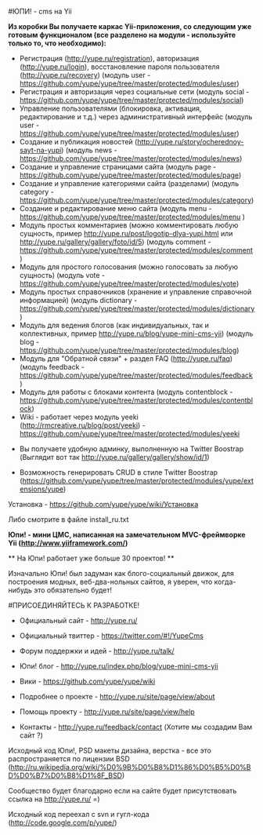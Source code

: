 #ЮПИ! - cms на Yii

**Из коробки Вы получаете каркас Yii-приложения, со следующим уже готовым функционалом (все разделено на модули - используйте только то, что необходимо):**

* Регистрация (http://yupe.ru/registration), авторизация (http://yupe.ru/login), восстановление пароля пользователя (http://yupe.ru/recovery) (модуль user - https://github.com/yupe/yupe/tree/master/protected/modules/user)
* Регистрация и авторизация через социальные сети (модуль social - https://github.com/yupe/yupe/tree/master/protected/modules/social)
* Управление пользователями (блокировка, активация, редактирование и т.д.) через административный интерфейс (модуль user - https://github.com/yupe/yupe/tree/master/protected/modules/user)
* Создание и публикация новостей (http://yupe.ru/story/ocherednoy-sayt-na-yupi) (модуль news - https://github.com/yupe/yupe/tree/master/protected/modules/news)
* Создание и управление страницами сайта (модуль page - https://github.com/yupe/yupe/tree/master/protected/modules/page)
* Создание и управление категориями сайта (разделами) (модуль category - https://github.com/yupe/yupe/tree/master/protected/modules/category)
* Создание и редактирование меню сайта (модуль menu - https://github.com/yupe/yupe/tree/master/protected/modules/menu )
* Модуль простых комментариев (можно комментировать любую сущность, пример http://yupe.ru/post/logotip-dlya-yupi.html или http://yupe.ru/gallery/gallery/foto/id/5) (модуль comment - https://github.com/yupe/yupe/tree/master/protected/modules/comment)
* Модуль для простого голосования (можно голосовать за любую сущность) (модуль vote - https://github.com/yupe/yupe/tree/master/protected/modules/vote)
* Модуль простых справочников (хранение и управление справочной информацией) (модуль dictionary - https://github.com/yupe/yupe/tree/master/protected/modules/dictionary)
* Модуль для ведения блогов (как индивидуальных, так и коллективных, пример http://yupe.ru/blog/yupe-mini-cms-yii) (модуль blog - https://github.com/yupe/yupe/tree/master/protected/modules/blog)
* Модуль для "Обратной связи" + раздел FAQ (http://yupe.ru/faq) (модуль feedback - https://github.com/yupe/yupe/tree/master/protected/modules/feedback)
* Модуль для работы с блоками контента (модуль contentblock - https://github.com/yupe/yupe/tree/master/protected/modules/contentblock)
* Wiki - работает через модуль yeeki (http://rmcreative.ru/blog/post/yeeki) - https://github.com/yupe/yupe/tree/master/protected/modules/yeeki


+ Вы получаете удобную админку, выполненную на Twitter Boostrap  (Выглядит вот так http://yupe.ru/gallery/gallery/show/id/1)

+ Возможность генерировать CRUD в стиле Twitter Boostrap (https://github.com/yupe/yupe/tree/master/protected/modules/yupe/extensions/yupe)

Установка - https://github.com/yupe/yupe/wiki/Установка

Либо смотрите в файле install_ru.txt

**Юпи! - мини ЦМС, написанная на замечательном MVC-фреймворке Yii (http://www.yiiframework.com/)**


** На Юпи! работает уже больше 30 проектов! **

Изначально Юпи! был задуман как блого-социальный движок, для построения модных, веб-два-нольных сайтов, я уверен, что когда-нибудь это обязательно будет!

#ПРИСОЕДИНЯЙТЕСЬ К РАЗРАБОТКЕ!

* Официальный сайт - http://yupe.ru/

* Официальный твиттер - https://twitter.com/#!/YupeCms

* Форум поддержки и идей - http://yupe.ru/talk/

* Юпи! блог - http://yupe.ru/index.php/blog/yupe-mini-cms-yii

* Вики - https://github.com/yupe/yupe/wiki

* Подробнее о проекте - http://yupe.ru/site/page/view/about

* Помощь проекту - http://yupe.ru/site/page/view/help

* Контакты - http://yupe.ru/feedback/contact (Хотите мы создадим Вам сайт ?)


Исходный код Юпи!, PSD макеты дизайна, верстка - все это распространяется по лицензии BSD (http://ru.wikipedia.org/wiki/%D0%9B%D0%B8%D1%86%D0%B5%D0%BD%D0%B7%D0%B8%D1%8F_BSD)

Сообщество будет благодарно если на сайте будет присутствовать ссылка на http://yupe.ru/ =)

Исходный код переехал с svn и гугл-кода (http://code.google.com/p/yupe/)